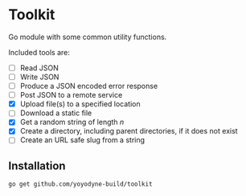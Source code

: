 # Toolkit

Go module with some common utility functions.

Included tools are:

- [ ] Read JSON
- [ ] Write JSON
- [ ] Produce a JSON encoded error response
- [ ] Post JSON to a remote service
- [x] Upload file(s) to a specified location
- [ ] Download a static file
- [x] Get a random string of length _n_
- [x] Create a directory, including parent directories, if it does not exist
- [ ] Create an URL safe slug from a string

## Installation

```shell
go get github.com/yoyodyne-build/toolkit
```
